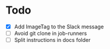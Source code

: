 # Todo

- [X] Add ImageTag to the Slack message
- [ ] Avoid git clone in job-runners
- [ ] Split instructions in docs folder